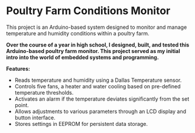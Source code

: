 # Poultry Farm Conditions Monitor

This project is an Arduino-based system designed to monitor and manage temperature and humidity conditions within a poultry farm.

**Over the course of a year in high school, I designed, built, and tested this Arduino-based poultry farm monitor. This project served as my initial intro into the world of embedded systems and programming.**

**Features:**

- Reads temperature and humidity using a Dallas Temperature sensor.
- Controls five fans, a heater and water cooling based on pre-defined temperature thresholds.
- Activates an alarm if the temperature deviates significantly from the set point.
- Allows adjustments to various parameters through an LCD display and button interface.
- Stores settings in EEPROM for persistent data storage.
